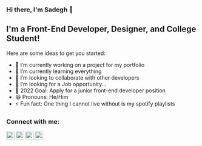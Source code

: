 ### Hi there, I'm Sadegh 👋

## I'm a Front-End Developer, Designer, and College Student!
Here are some ideas to get you started:

- 🔭 I’m currently working on a project for my portfolio
- 🌱 I’m currently learning everything
- 👯 I’m looking to collaborate with other developers
- 🤔 I’m looking for a Job opportunity...
- 🥅 2022 Goal: Apply for a junior front-end developer position 
- 😄 Pronouns: He/Him
- ⚡ Fun fact: One thing I cannot live without is my spotify playlists

### Connect with me:

[<img align="left" alt="personal portfolio" width="22px" src="https://cdn-icons.flaticon.com/png/512/3308/premium/3308395.png?token=exp=1638364723~hmac=efd0d29ca86bd9ae6f275a9437d7d0e4" />][website]
[<img align="left" alt="twitter address" width="22px" src="https://cdn1.iconfinder.com/data/icons/social-58/128/social_network_web_media_-32-256.png" />][twitter]
[<img align="left" alt="LinkedIn address" width="22px" src="https://cdn.jsdelivr.net/npm/simple-icons@v3/icons/linkedin.svg" />][linkedin]
[<img align="left" alt="Instagram address" width="22px" src="https://cdn2.iconfinder.com/data/icons/social-icons-33/128/Instagram-256.png" />][instagram]



[website]: https://sadegh.com
[twitter]: https://twitter.com/Sadeeeegh
[instagram]: https://instagram.com/sadeghrastgooo
[linkedin]: https://linkedin.com/in/sadegh-rastgoo
